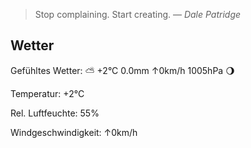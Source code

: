 > Stop complaining. Start creating.
> &mdash; <cite>Dale Patridge</cite>

## Wetter

Gefühltes Wetter: ⛅️  +2°C 0.0mm ↑0km/h 1005hPa 🌖

Temperatur: +2°C

Rel. Luftfeuchte: 55%

Windgeschwindigkeit: ↑0km/h